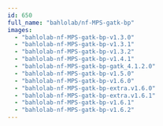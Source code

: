 ```yaml
---
id: 650
full_name: "bahlolab/nf-MPS-gatk-bp"
images: 
  - "bahlolab-nf-MPS-gatk-bp-v1.3.0"
  - "bahlolab-nf-MPS-gatk-bp-v1.3.1"
  - "bahlolab-nf-MPS-gatk-bp-v1.3.2"
  - "bahlolab-nf-MPS-gatk-bp-v1.4.1"
  - "bahlolab-nf-MPS-gatk-bp-gatk_4.1.2.0"
  - "bahlolab-nf-MPS-gatk-bp-v1.5.0"
  - "bahlolab-nf-MPS-gatk-bp-v1.6.0"
  - "bahlolab-nf-MPS-gatk-bp-extra.v1.6.0"
  - "bahlolab-nf-MPS-gatk-bp-extra.v1.6.1"
  - "bahlolab-nf-MPS-gatk-bp-v1.6.1"
  - "bahlolab-nf-MPS-gatk-bp-v1.6.2"
---
```

